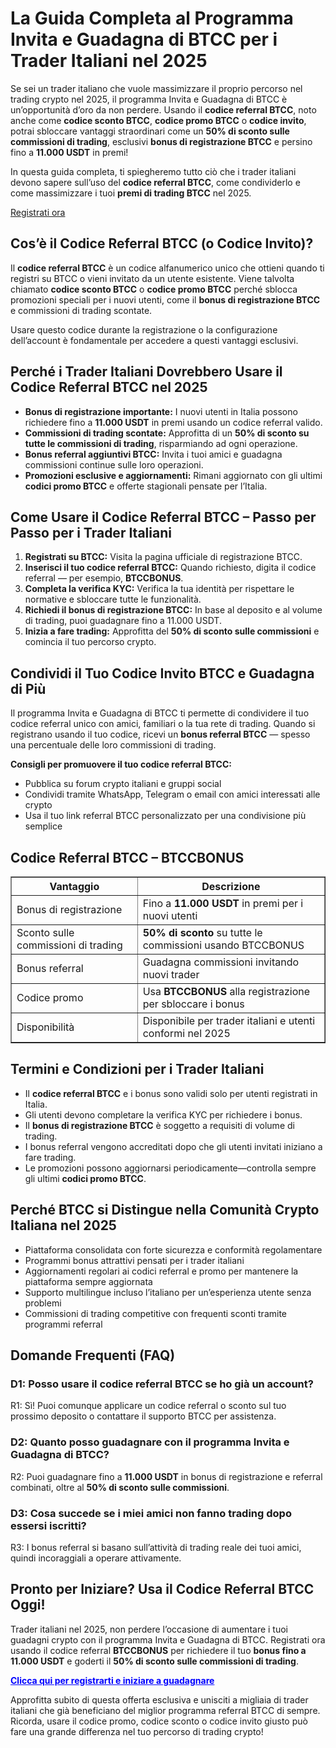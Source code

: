 
<h1>La Guida Completa al Programma Invita e Guadagna di BTCC per i Trader Italiani nel 2025</h1>
<p>
Se sei un trader italiano che vuole massimizzare il proprio percorso nel trading crypto nel 2025, il programma Invita e Guadagna di BTCC è un’opportunità d’oro da non perdere.
Usando il <strong>codice referral BTCC</strong>, noto anche come <strong>codice sconto BTCC</strong>, <strong>codice promo BTCC</strong> o <strong>codice invito</strong>, potrai sbloccare vantaggi straordinari come un <strong>50% di sconto sulle commissioni di trading</strong>,
esclusivi <strong>bonus di registrazione BTCC</strong> e persino fino a <strong>11.000 USDT</strong> in premi!
</p>
<p>
In questa guida completa, ti spiegheremo tutto ciò che i trader italiani devono sapere sull’uso del <strong>codice referral BTCC</strong>, come condividerlo e come massimizzare i tuoi <strong>premi di trading BTCC</strong> nel 2025.
</p>
<p><a href="https://partner.btcc.com/us/c/BTCCBONUS/9303" target="_blank">Registrati ora</a></p>

<img src="https://images.mirror-media.xyz/publication-images/mOyzTHo__cWXepjeKkd-v.png?height=500&amp;width=1000" decoding="async" data-nimg="fill" class="css-xah9so" style="position: absolute; inset: 0px; box-sizing: border-box; padding: 0px; border: none; margin: auto; display: block; width: 0px; height: 0px; min-width: 100%; max-width: 100%; min-height: 100%; max-height: 100%;">
<h2>Cos’è il Codice Referral BTCC (o Codice Invito)?</h2>
<p>
Il <strong>codice referral BTCC</strong> è un codice alfanumerico unico che ottieni quando ti registri su BTCC o vieni invitato da un utente esistente.
Viene talvolta chiamato <strong>codice sconto BTCC</strong> o <strong>codice promo BTCC</strong> perché sblocca promozioni speciali per i nuovi utenti, come il <strong>bonus di registrazione BTCC</strong> e commissioni di trading scontate.
</p>
<p>
Usare questo codice durante la registrazione o la configurazione dell’account è fondamentale per accedere a questi vantaggi esclusivi.
</p>
<h2>Perché i Trader Italiani Dovrebbero Usare il Codice Referral BTCC nel 2025</h2>
<ul>
<li><strong>Bonus di registrazione importante:</strong> I nuovi utenti in Italia possono richiedere fino a <strong>11.000 USDT</strong> in premi usando un codice referral valido.</li>
<li><strong>Commissioni di trading scontate:</strong> Approfitta di un <strong>50% di sconto su tutte le commissioni di trading</strong>, risparmiando ad ogni operazione.</li>
<li><strong>Bonus referral aggiuntivi BTCC:</strong> Invita i tuoi amici e guadagna commissioni continue sulle loro operazioni.</li>
<li><strong>Promozioni esclusive e aggiornamenti:</strong> Rimani aggiornato con gli ultimi <strong>codici promo BTCC</strong> e offerte stagionali pensate per l’Italia.</li>
</ul>
<h2>Come Usare il Codice Referral BTCC – Passo per Passo per i Trader Italiani</h2>
<ol>
<li><strong>Registrati su BTCC:</strong> Visita la pagina ufficiale di registrazione BTCC.</li>
<li><strong>Inserisci il tuo codice referral BTCC:</strong> Quando richiesto, digita il codice referral — per esempio, <strong>BTCCBONUS</strong>.</li>
<li><strong>Completa la verifica KYC:</strong> Verifica la tua identità per rispettare le normative e sbloccare tutte le funzionalità.</li>
<li><strong>Richiedi il bonus di registrazione BTCC:</strong> In base al deposito e al volume di trading, puoi guadagnare fino a 11.000 USDT.</li>
<li><strong>Inizia a fare trading:</strong> Approfitta del <strong>50% di sconto sulle commissioni</strong> e comincia il tuo percorso crypto.</li>
</ol>
<h2>Condividi il Tuo Codice Invito BTCC e Guadagna di Più</h2>
<p>
Il programma Invita e Guadagna di BTCC ti permette di condividere il tuo codice referral unico con amici, familiari o la tua rete di trading.
Quando si registrano usando il tuo codice, ricevi un <strong>bonus referral BTCC</strong> — spesso una percentuale delle loro commissioni di trading.
</p>
<p><strong>Consigli per promuovere il tuo codice referral BTCC:</strong></p>
<ul>
<li>Pubblica su forum crypto italiani e gruppi social</li>
<li>Condividi tramite WhatsApp, Telegram o email con amici interessati alle crypto</li>
<li>Usa il tuo link referral BTCC personalizzato per una condivisione più semplice</li>
</ul>
<h2>Codice Referral BTCC – BTCCBONUS</h2>
<table border="1" cellpadding="8" cellspacing="0" style="border-collapse: collapse; width: 100%; max-width: 600px;">
<thead>
<tr>
<th>Vantaggio</th>
<th>Descrizione</th>
</tr>
</thead>
<tbody>
<tr>
<td>Bonus di registrazione</td>
<td>Fino a <strong>11.000 USDT</strong> in premi per i nuovi utenti</td>
</tr>
<tr>
<td>Sconto sulle commissioni di trading</td>
<td><strong>50% di sconto</strong> su tutte le commissioni usando BTCCBONUS</td>
</tr>
<tr>
<td>Bonus referral</td>
<td>Guadagna commissioni invitando nuovi trader</td>
</tr>
<tr>
<td>Codice promo</td>
<td>Usa <strong>BTCCBONUS</strong> alla registrazione per sbloccare i bonus</td>
</tr>
<tr>
<td>Disponibilità</td>
<td>Disponibile per trader italiani e utenti conformi nel 2025</td>
</tr>
</tbody>
</table>
<h2>Termini e Condizioni per i Trader Italiani</h2>
<ul>
<li>Il <strong>codice referral BTCC</strong> e i bonus sono validi solo per utenti registrati in Italia.</li>
<li>Gli utenti devono completare la verifica KYC per richiedere i bonus.</li>
<li>Il <strong>bonus di registrazione BTCC</strong> è soggetto a requisiti di volume di trading.</li>
<li>I bonus referral vengono accreditati dopo che gli utenti invitati iniziano a fare trading.</li>
<li>Le promozioni possono aggiornarsi periodicamente—controlla sempre gli ultimi <strong>codici promo BTCC</strong>.</li>
</ul>
<h2>Perché BTCC si Distingue nella Comunità Crypto Italiana nel 2025</h2>
<ul>
<li>Piattaforma consolidata con forte sicurezza e conformità regolamentare</li>
<li>Programmi bonus attrattivi pensati per i trader italiani</li>
<li>Aggiornamenti regolari ai codici referral e promo per mantenere la piattaforma sempre aggiornata</li>
<li>Supporto multilingue incluso l’italiano per un’esperienza utente senza problemi</li>
<li>Commissioni di trading competitive con frequenti sconti tramite programmi referral</li>
</ul>
<h2>Domande Frequenti (FAQ)</h2>
<h3>D1: Posso usare il codice referral BTCC se ho già un account?</h3>
<p>R1: Sì! Puoi comunque applicare un codice referral o sconto sul tuo prossimo deposito o contattare il supporto BTCC per assistenza.</p>
<h3>D2: Quanto posso guadagnare con il programma Invita e Guadagna di BTCC?</h3>
<p>R2: Puoi guadagnare fino a <strong>11.000 USDT</strong> in bonus di registrazione e referral combinati, oltre al <strong>50% di sconto sulle commissioni</strong>.</p>
<h3>D3: Cosa succede se i miei amici non fanno trading dopo essersi iscritti?</h3>
<p>R3: I bonus referral si basano sull’attività di trading reale dei tuoi amici, quindi incoraggiali a operare attivamente.</p>
<h2>Pronto per Iniziare? Usa il Codice Referral BTCC Oggi!</h2>
<p>
Trader italiani nel 2025, non perdere l’occasione di aumentare i tuoi guadagni crypto con il programma Invita e Guadagna di BTCC.
Registrati ora usando il codice referral <strong>BTCCBONUS</strong> per richiedere il tuo <strong>bonus fino a 11.000 USDT</strong> e goderti il <strong>50% di sconto sulle commissioni di trading</strong>.
</p>
<p>
<a href="https://partner.btcc.com/us/c/BTCCBONUS/9303" target="_blank" rel="noopener noreferrer" style="color: blue; font-weight: bold;">
Clicca qui per registrarti e iniziare a guadagnare
</a>
</p>
<p>
Approfitta subito di questa offerta esclusiva e unisciti a migliaia di trader italiani che già beneficiano del miglior programma referral BTCC di sempre.
Ricorda, usare il codice promo, codice sconto o codice invito giusto può fare una grande differenza nel tuo percorso di trading crypto!
</p>
</body>
</html>
